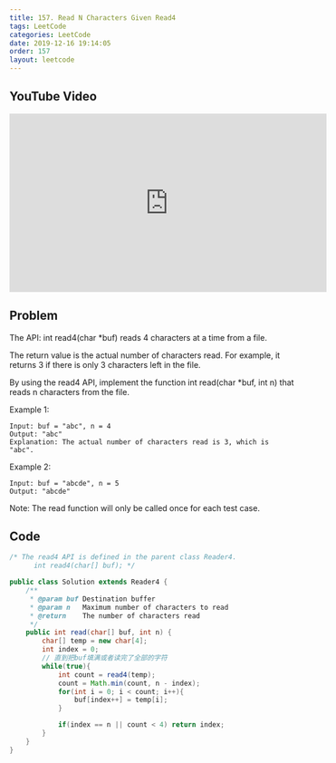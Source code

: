 ```yaml
---
title: 157. Read N Characters Given Read4
tags: LeetCode
categories: LeetCode
date: 2019-12-16 19:14:05
order: 157
layout: leetcode
---
```


## YouTube Video

<iframe width="560" height="315" src="https://www.youtube.com/embed/OQUB0d0E2tY" frameborder="0" allow="accelerometer; autoplay; encrypted-media; gyroscope; picture-in-picture" allowfullscreen></iframe>

## Problem

The API: int read4(char \*buf) reads 4 characters at a time from a file.

The return value is the actual number of characters read. For example, it returns 3 if there is only 3 characters left in the file.

By using the read4 API, implement the function int read(char \*buf, int n) that reads n characters from the file.

Example 1:

```
Input: buf = "abc", n = 4
Output: "abc"
Explanation: The actual number of characters read is 3, which is "abc".
```

Example 2:

```
Input: buf = "abcde", n = 5
Output: "abcde"
```

Note:
The read function will only be called once for each test case.

## Code

```java
/* The read4 API is defined in the parent class Reader4.
      int read4(char[] buf); */

public class Solution extends Reader4 {
    /**
     * @param buf Destination buffer
     * @param n   Maximum number of characters to read
     * @return    The number of characters read
     */
    public int read(char[] buf, int n) {
        char[] temp = new char[4];
        int index = 0;
        // 直到把buf填满或者读完了全部的字符
        while(true){
            int count = read4(temp);
            count = Math.min(count, n - index);
            for(int i = 0; i < count; i++){
                buf[index++] = temp[i];
            }

            if(index == n || count < 4) return index;
        }
    }
}
```
